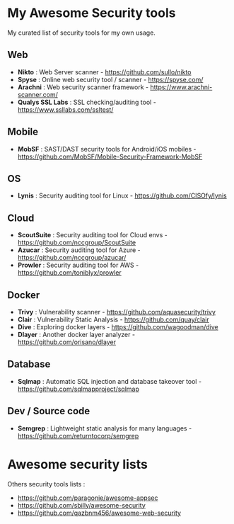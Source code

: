 # My Awesome Security tools
My curated list of security tools for my own usage.

## Web
* **Nikto** : Web Server scanner - https://github.com/sullo/nikto
* **Spyse** : Online web security tool / scanner - https://spyse.com/
* **Arachni** : Web security scanner framework - https://www.arachni-scanner.com/
* **Qualys SSL Labs** : SSL checking/auditing tool - https://www.ssllabs.com/ssltest/

## Mobile
* **MobSF** : SAST/DAST security tools for Android/iOS mobiles - https://github.com/MobSF/Mobile-Security-Framework-MobSF

## OS 
* **Lynis** : Security auditing tool for Linux - https://github.com/CISOfy/lynis

## Cloud
* **ScoutSuite** : Security auditing tool for Cloud envs - https://github.com/nccgroup/ScoutSuite
* **Azucar** : Security auditing tool for Azure - https://github.com/nccgroup/azucar/
* **Prowler** : Security auditing tool for AWS - https://github.com/toniblyx/prowler


## Docker
* **Trivy** : Vulnerability scanner - https://github.com/aquasecurity/trivy
* **Clair** : Vulnerability Static Analysis - https://github.com/quay/clair
* **Dive** : Exploring docker layers - https://github.com/wagoodman/dive
* **Dlayer** : Another docker layer analyzer - https://github.com/orisano/dlayer

## Database 
* **Sqlmap** : Automatic SQL injection and database takeover tool - https://github.com/sqlmapproject/sqlmap

## Dev / Source code 
* **Semgrep** : Lightweight static analysis for many languages - https://github.com/returntocorp/semgrep 

# Awesome security lists 
Others security tools lists :
* https://github.com/paragonie/awesome-appsec
* https://github.com/sbilly/awesome-security
* https://github.com/qazbnm456/awesome-web-security


